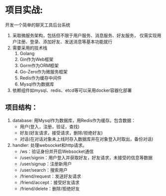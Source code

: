 # 项目实战:
开发一个简单的聊天工具后台系统
1. 采取微服务架构，包括但不限于用户服务、消息服务、好友服务， 仅需实现用户注册、登录、添加好友、发送消息等基本功能就行
2. 需要采用的技术栈
   1. Golang
   2. Gin作为Web框架
   3. Gorm作为ORM框架
   4. Go-Zero作为微服务框架
   5. Redis作为缓存中间件
   6. Mysql作为数据库
3. 依赖组件如mysql、redis、etcd等可以采用docker容器化部署

## 项目结构：
1. database: 用Mysql作为数据库，用Redis作为缓存。包含数据：
    * 用户(登入，注册，验证，查找)
    * 好友(好友请求，接受请求，删除/拒绝好友)
    * 对话(在对话对象未上线时存入数据库并在对象登入时取出，备份对话)
2. handler: 处理websocket和http请求。
    * /ws：验证身份并开启Websocket通信
    * /user/signin：用户登入并获取好友，好友请求，未接受的信息等数据
    * /user/signup：注册新用户
    * /user/search：搜索用户
    * /friend/request：发送好友请求
    * /friend/accept：接受好友请求
    * /friend/delete：删除/拒绝好友